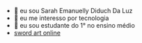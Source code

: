 - 👋 eu sou Sarah Emanuelly Diduch Da Luz
- 👀 eu me interesso por tecnologia 
- 🌱 eu sou estudante do 1° no ensino médio
- [sword art online](https://images.app.goo.gl/CxKtosTARQFie4iL6)
